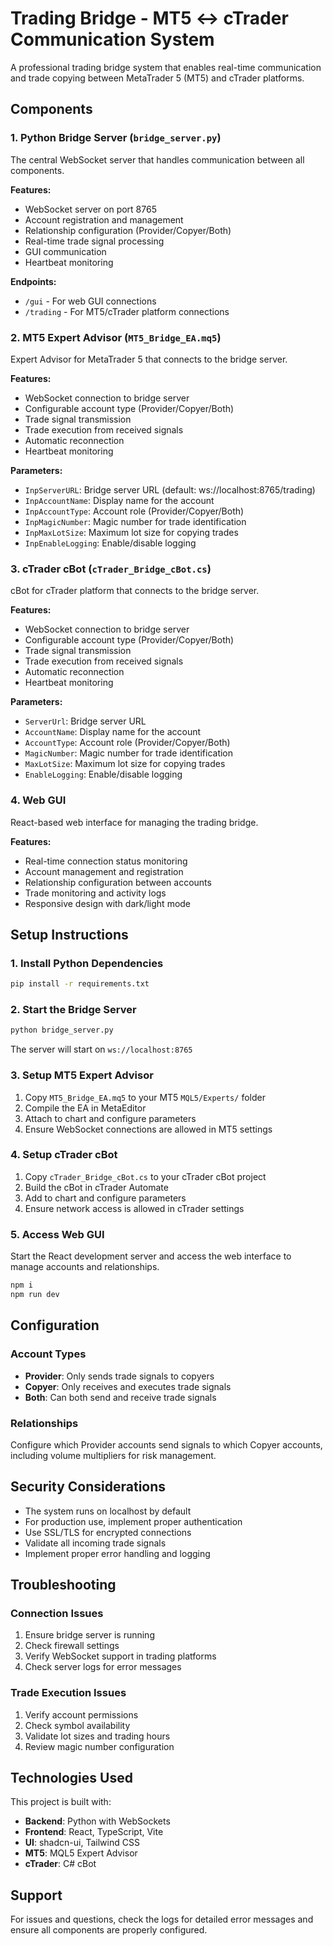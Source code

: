 # Trading Bridge - MT5 ↔ cTrader Communication System

A professional trading bridge system that enables real-time communication and trade copying between MetaTrader 5 (MT5) and cTrader platforms.

## Components

### 1. Python Bridge Server (`bridge_server.py`)
The central WebSocket server that handles communication between all components.

**Features:**
- WebSocket server on port 8765
- Account registration and management
- Relationship configuration (Provider/Copyer/Both)
- Real-time trade signal processing
- GUI communication
- Heartbeat monitoring

**Endpoints:**
- `/gui` - For web GUI connections
- `/trading` - For MT5/cTrader platform connections

### 2. MT5 Expert Advisor (`MT5_Bridge_EA.mq5`)
Expert Advisor for MetaTrader 5 that connects to the bridge server.

**Features:**
- WebSocket connection to bridge server
- Configurable account type (Provider/Copyer/Both)
- Trade signal transmission
- Trade execution from received signals
- Automatic reconnection
- Heartbeat monitoring

**Parameters:**
- `InpServerURL`: Bridge server URL (default: ws://localhost:8765/trading)
- `InpAccountName`: Display name for the account
- `InpAccountType`: Account role (Provider/Copyer/Both)
- `InpMagicNumber`: Magic number for trade identification
- `InpMaxLotSize`: Maximum lot size for copying trades
- `InpEnableLogging`: Enable/disable logging

### 3. cTrader cBot (`cTrader_Bridge_cBot.cs`)
cBot for cTrader platform that connects to the bridge server.

**Features:**
- WebSocket connection to bridge server
- Configurable account type (Provider/Copyer/Both)
- Trade signal transmission
- Trade execution from received signals
- Automatic reconnection
- Heartbeat monitoring

**Parameters:**
- `ServerUrl`: Bridge server URL
- `AccountName`: Display name for the account
- `AccountType`: Account role (Provider/Copyer/Both)
- `MagicNumber`: Magic number for trade identification
- `MaxLotSize`: Maximum lot size for copying trades
- `EnableLogging`: Enable/disable logging

### 4. Web GUI
React-based web interface for managing the trading bridge.

**Features:**
- Real-time connection status monitoring
- Account management and registration
- Relationship configuration between accounts
- Trade monitoring and activity logs
- Responsive design with dark/light mode

## Setup Instructions

### 1. Install Python Dependencies
```bash
pip install -r requirements.txt
```

### 2. Start the Bridge Server
```bash
python bridge_server.py
```
The server will start on `ws://localhost:8765`

### 3. Setup MT5 Expert Advisor
1. Copy `MT5_Bridge_EA.mq5` to your MT5 `MQL5/Experts/` folder
2. Compile the EA in MetaEditor
3. Attach to chart and configure parameters
4. Ensure WebSocket connections are allowed in MT5 settings

### 4. Setup cTrader cBot
1. Copy `cTrader_Bridge_cBot.cs` to your cTrader cBot project
2. Build the cBot in cTrader Automate
3. Add to chart and configure parameters
4. Ensure network access is allowed in cTrader settings

### 5. Access Web GUI
Start the React development server and access the web interface to manage accounts and relationships.

```sh
npm i
npm run dev
```

## Configuration

### Account Types
- **Provider**: Only sends trade signals to copyers
- **Copyer**: Only receives and executes trade signals
- **Both**: Can both send and receive trade signals

### Relationships
Configure which Provider accounts send signals to which Copyer accounts, including volume multipliers for risk management.

## Security Considerations

- The system runs on localhost by default
- For production use, implement proper authentication
- Use SSL/TLS for encrypted connections
- Validate all incoming trade signals
- Implement proper error handling and logging

## Troubleshooting

### Connection Issues
1. Ensure bridge server is running
2. Check firewall settings
3. Verify WebSocket support in trading platforms
4. Check server logs for error messages

### Trade Execution Issues
1. Verify account permissions
2. Check symbol availability
3. Validate lot sizes and trading hours
4. Review magic number configuration

## Technologies Used

This project is built with:

- **Backend**: Python with WebSockets
- **Frontend**: React, TypeScript, Vite
- **UI**: shadcn-ui, Tailwind CSS
- **MT5**: MQL5 Expert Advisor
- **cTrader**: C# cBot

## Support

For issues and questions, check the logs for detailed error messages and ensure all components are properly configured.
